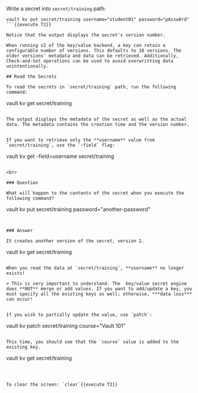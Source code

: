 Write a secret into `secret/training` path:

```
vault kv put secret/training username="student01" password="pAssw0rd"
```{{execute T2}}

Notice that the output displays the secret's version number.

When running v2 of the key/value backend, a key can retain a configurable number of versions. This defaults to 10 versions. The older versions' metadata and data can be retrieved. Additionally, Check-and-Set operations can be used to avoid overwritting data unintentionally.

## Read the Secrets

To read the secrets in `secret/training` path, run the following command:

```
vault kv get secret/training
```{{execute T2}}

The output displays the metadata of the secret as well as the actual data. The metadata contains the creation time and the version number.


If you want to retrieve only the **username** value from `secret/training`, use the `-field` flag:

```
vault kv get -field=username secret/training
```{{execute T2}}

<br>

### Question

What will happen to the contents of the secret when you execute the following command?

```
vault kv put secret/training password="another-password"
```{{execute T2}}

￼
### Answer

It creates another version of the secret, version 2.

```
vault kv get secret/training
```{{execute T2}}

When you read the data at `secret/training`, **username** no longer exists!

> This is very important to understand. The  key/value secret engine does **NOT** merge or add values. If you want to add/update a key, you must specify all the existing keys as well; otherwise, ***data loss*** can occur!


If you wish to partially update the value, use `patch`:

```
vault kv patch secret/training course="Vault 101"
```{{execute T2}}

This time, you should see that the `course` value is added to the existing key.

```
vault kv get secret/training
```{{execute T2}}



To clear the screen: `clear`{{execute T2}}

